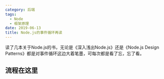 ```yaml
---
category: 后端
tags:
  - Node
  - 框架原理
date: 2019-06-13
title: Node.js的事件循环再读
---
```


读了几本关于Node.js的书，无论是《深入浅出Node.js》还是《Node.js Design Patterns》都是对事件循环这边大着笔墨，可每次都是看了忘，忘了看。

<!-- more -->

## 流程在这里